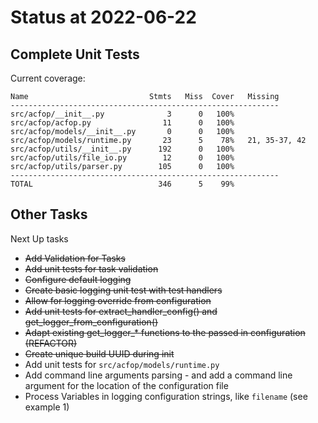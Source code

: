 # Status at 2022-06-22

## Complete Unit Tests

Current coverage:

```text
Name                           Stmts   Miss  Cover   Missing
------------------------------------------------------------
src/acfop/__init__.py              3      0   100%
src/acfop/acfop.py                11      0   100%
src/acfop/models/__init__.py       0      0   100%
src/acfop/models/runtime.py       23      5    78%   21, 35-37, 42
src/acfop/utils/__init__.py      192      0   100%
src/acfop/utils/file_io.py        12      0   100%
src/acfop/utils/parser.py        105      0   100%
------------------------------------------------------------
TOTAL                            346      5    99%
```

## Other Tasks

Next Up tasks

* ~~Add Validation for Tasks~~
* ~~Add unit tests for task validation~~
* ~~Configure default logging~~
* ~~Create basic logging unit test with test handlers~~
* ~~Allow for logging override from configuration~~
* ~~Add unit tests for extract_handler_config() and get_logger_from_configuration()~~
* ~~Adapt existing get_logger_* functions to the passed in configuration (REFACTOR)~~
* ~~Create unique build UUID during init~~
* Add unit tests for `src/acfop/models/runtime.py`
* Add command line arguments parsing - and add a command line argument for the location of the configuration file
* Process Variables in logging configuration strings, like `filename` (see example 1)


